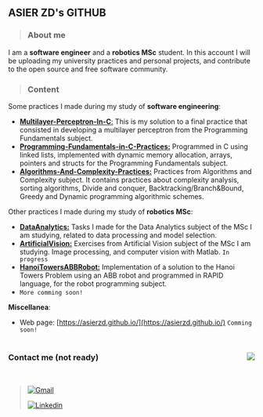 ## ASIER ZD's GITHUB

> ### About me

I am a **software engineer** and a **robotics MSc** student.
In this account I will be uploading my university practices and personal projects, and contribute to the open source and free software community.

> ### Content

Some practices I made during my study of **software engineering**:
- [**Multilayer-Perceptron-In-C**:](https://github.com/asierzd/Multilayer-Perceptron-In-C) This is my solution to a final practice that consisted in developing a multilayer perceptron from the Programming Fundamentals subject.
- [**Programming-Fundamentals-in-C-Practices:**](https://github.com/asierzd/Programming-Fundamentals-in-C-Practices) Programmed in C using linked lists, implemented with dynamic memory allocation, arrays, pointers and structs for the Programming Fundamentals subject.
- [**Algorithms-And-Complexity-Practices:**](https://github.com/asierzd/Algorithms-And-Complexity-Practices) Practices from Algorithms and Complexity subject. It contains practices about complexity analysis, sorting algorithms, Divide and conquer, Backtracking/Branch&Bound, Greedy and Dynamic programming algorithmic schemes.

Other practices I made during my study of **robotics MSc**:
- [**DataAnalytics:**](https://github.com/asierzd/DataAnalytics) Tasks I made for the Data Analytics subject of the MSc I am studying, related to data processing and model selection.
- [**ArtificialVision:**](https://github.com/asierzd/ArtificialVision) Exercises from Artificial Vision subject of the MSc I am studying. Image processing, and computer vision with Matlab. `In progress`
- [**HanoiTowersABBRobot:**](https://github.com/asierzd/HanoiTowersABBRobot) Implementation of a solution to the Hanoi Towers Problem using an ABB robot and programmed in RAPID language, for the robot programming subject.
- `More comming soon!`

**Miscellanea**:
- Web page: [https://asierzd.github.io/](https://asierzd.github.io/) `Comming soon!`

# 

<img align="right" src="https://github-readme-stats.vercel.app/api?username=asierzd&show_icons=true&icon_color=a80000&text_color=505050&bg_color=e0e0e0&title_color=003f61&custom_title=Stats"/>

### Contact me (not ready)

<br>

> [![Gmail](https://img.shields.io/badge/-Gmail-red?style=for-the-badge&logo=Gmail&logoColor=white)](mailto:example@gmail.com)
> 
> [![Linkedin](https://img.shields.io/badge/-LinkedIn-blue?style=for-the-badge&logo=Linkedin&logoColor=white)](https://www.linkedin.com/in/mi-cuenta/)
